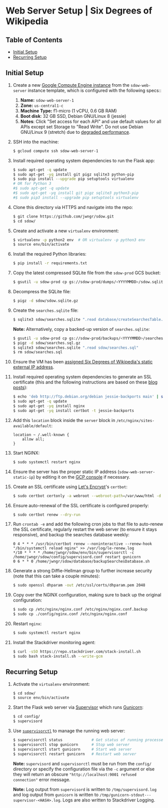 # Web Server Setup | Six Degrees of Wikipedia

## Table of Contents

* [Initial Setup](#initial-setup)
* [Recurring Setup](#recurring-setup)

## Initial Setup

1.  Create a new [Google Compute Engine instance](https://console.cloud.google.com/compute/instances?project=sdow-prod)
    from the `sdow-web-server` instance template, which is configured with the following specs::
    1.  **Name:** `sdow-web-server-1`
    1.  **Zone:** `us-central1-c`
    1.  **Machine Type:** f1-micro (1 vCPU, 0.6 GB RAM)
    1.  **Boot disk**: 32 GB SSD, Debian GNU/Linux 8 (jessie)
    1.  **Notes**: Click "Set access for each API" and use default values for all APIs except set
        Storage to "Read Write". Do not use Debian GNU/Linux 9 (stretch) due to
        [degraded performance](https://lists.debian.org/debian-kernel/2017/12/msg00265.html).
1.  SSH into the machine:

    ```bash
    $ gcloud compute ssh sdow-web-server-1
    ```

1.  Install required operating system dependencies to run the Flask app:

    ```bash
    $ sudo apt-get -q update
    $ sudo apt-get -yq install git pigz sqlite3 python-pip
    $ sudo pip install --upgrade pip setuptools virtualenv
    # OR for Python 3
    #$ sudo apt-get -q update
    #$ sudo apt-get -yq install git pigz sqlite3 python3-pip
    #$ sudo pip3 install --upgrade pip setuptools virtualenv
    ```

1.  Clone this directory via HTTPS and navigate into the repo:

    ```bash
    $ git clone https://github.com/jwngr/sdow.git
    $ cd sdow/
    ```

1.  Create and activate a new `virtualenv` environment:

    ```bash
    $ virtualenv -p python2 env  # OR virtualenv -p python3 env
    $ source env/bin/activate
    ```

1.  Install the required Python libraries:

    ```bash
    $ pip install -r requirements.txt
    ```

1.  Copy the latest compressed SQLite file from the `sdow-prod` GCS bucket:

    ```bash
    $ gsutil -u sdow-prod cp gs://sdow-prod/dumps/<YYYYMMDD>/sdow.sqlite.gz sdow/
    ```

1.  Decompress the SQLite file:

    ```bash
    $ pigz -d sdow/sdow.sqlite.gz
    ```

1.  Create the `searches.sqlite` file:

    ```bash
    $ sqlite3 sdow/searches.sqlite ".read database/createSearchesTable.sql"
    ```

    **Note:** Alternatively, copy a backed-up version of `searches.sqlite`:

    ```bash
    $ gsutil -u sdow-prod cp gs://sdow-prod/backups/<YYYYMMDD>/searches-<YYYYMMDD>.sql.gz sdow/searches.sql.gz
    $ pigz -d sdow/searches.sql.gz
    $ sqlite3 sdow/searches.sqlite ".read sdow/searches.sql"
    $ rm sdow/searches.sql
    ```

1.  Ensure the VM has been [assigned Six Degrees of Wikipedia's static external IP address](https://cloud.google.com/compute/docs/ip-addresses/reserve-static-external-ip-address#IP_assign).
1.  Install required operating system dependencies to generate an SSL certificate (this and the
    following instructions are based on these
    [blog](https://www.digitalocean.com/community/tutorials/how-to-secure-nginx-with-let-s-encrypt-on-debian-8)
    [posts](https://blog.miguelgrinberg.com/post/running-your-flask-application-over-https)):

    ```bash
    $ echo 'deb http://ftp.debian.org/debian jessie-backports main' | sudo tee /etc/apt/sources.list.d/backports.list
    $ sudo apt-get -q update
    $ sudo apt-get -yq install nginx
    $ sudo apt-get -yq install certbot -t jessie-backports
    ```

1.  Add this `location` block inside the `server` block in `/etc/nginx/sites-available/default`:

    ```
    location ~ /.well-known {
        allow all;
    }
    ```

1.  Start NGINX:

    ```bash
    $ sudo systemctl restart nginx
    ```

1.  Ensure the server has the proper static IP address (`sdow-web-server-static-ip`) by editing it on
    the [GCP console](https://console.cloud.google.com/compute/instances?project=sdow-prod) if
    necessary.
1.  Create an SSL certificate using [Let's Encrypt](https://letsencrypt.org/)'s `certbot`:

    ```bash
    $ sudo certbot certonly -a webroot --webroot-path=/var/www/html -d api.sixdegreesofwikipedia.com --email wenger.jacob@gmail.com
    ```

1.  Ensure auto-renewal of the SSL certificate is configured properly:

    ```bash
    $ sudo certbot renew --dry-run
    ```

1.  Run `crontab -e` and add the following cron jobs to that file to auto-renew the SSL certificate,
    regularly restart the web server (to ensure it stays responsive), and backup the searches
    database weekly:

    ```
    0 4 * * * /usr/bin/certbot renew --noninteractive --renew-hook "/bin/systemctl reload nginx" >> /var/log/le-renew.log
    */10 * * * * /home/jwngr/sdow/env/bin/supervisorctl -c /home/jwngr/sdow/config/supervisord.conf restart gunicorn
    0 6 * * 0 /home/jwngr/sdow/database/backupSearchesDatabase.sh
    ```

1.  Generate a strong Diffie-Hellman group to further increase security (note that this can take a
    couple minutes):

    ```bash
    $ sudo openssl dhparam -out /etc/ssl/certs/dhparam.pem 2048
    ```

1.  Copy over the NGINX configuration, making sure to back up the original configuration:

    ```bash
    $ sudo cp /etc/nginx/nginx.conf /etc/nginx/nginx.conf.backup
    $ sudo cp ./config/nginx.conf /etc/nginx/nginx.conf
    ```

1.  Restart `nginx`:

    ```bash
    $ sudo systemctl restart nginx
    ```

1.  Install the Stackdriver monitoring agent:

    ```bash
    $ curl -sSO https://repo.stackdriver.com/stack-install.sh
    $ sudo bash stack-install.sh --write-gcm
    ```

## Recurring Setup

1.  Activate the `virtualenv` environment:

    ```bash
    $ cd sdow/
    $ source env/bin/activate
    ```

1.  Start the Flask web server via [Supervisor](http://supervisord.org/) which runs
    [Gunicorn](http://gunicorn.org/):

    ```bash
    $ cd config/
    $ supervisord
    ```

1.  Use [`supervisorctl`](http://supervisord.org/running.html#supervisorctl-command-line-options) to
    manage the running web server:

    ```bash
    $ supervisorctl status             # Get status of running processes
    $ supervisorctl stop gunicorn      # Stop web server
    $ supervisorctl start gunicorn     # Start web server
    $ supervisorctl restart gunicorn   # Restart web server
    ```

    **Note:** `supervisord` and `supervisorctl` must be run from the `config/` directory or specify
    the configuration file via the `-c` argument or else they will return an obscure
    `"http://localhost:9001 refused connection"` error message.

    **Note:** Log output from `supervisord` is written to `/tmp/supervisord.log` and log output from
    `gunicorn` is written to `/tmp/gunicorn-stdout---supervisor-<HASH>.log`. Logs are also written to
    Stackdriver Logging.

